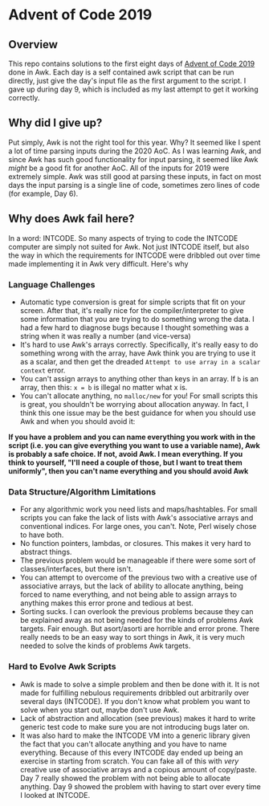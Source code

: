 # Advent of Code 2019

## Overview

This repo contains solutions to the first eight days of [Advent of Code 2019](https://adventofcode.com/2019) done in Awk. Each day is a self contained awk script that can be run directly, just give the day's input file as the first argument to the script. I gave up during day 9, which is included as my last attempt to get it working correctly.

## Why did I give up?

Put simply, Awk is not the right tool for this year. Why? It seemed like I spent a lot of time parsing inputs during the 2020 AoC. As I was learning Awk, and since Awk has such good functionality for input parsing, it seemed like Awk _might_ be a good fit for another AoC. All of the inputs for 2019 were extremely simple. Awk was still good at parsing these inputs, in fact on most days the input parsing is a single line of code, sometimes zero lines of code (for example, Day 6).

## Why does Awk fail here?

In a word: INTCODE. So many aspects of trying to code the INTCODE computer are simply not suited for Awk. Not just INTCODE itself, but also the way in which the requirements for INTCODE were dribbled out over time made implementing it in Awk very difficult. Here's why

### Language Challenges

* Automatic type conversion is great for simple scripts that fit on your screen. After that, it's really nice for the compiler/interpreter to give some information that you are trying to do something wrong the data. I had a few hard to diagnose bugs because I thought something was a string when it was really a number (and vice-versa)
* It's hard to use Awk's arrays correctly. Specifically, it's really easy to do something wrong with the array, have Awk think you are trying to use it as a scalar, and then get the dreaded `Attempt to use array in a scalar context` error.
* You can't assign arrays to anything other than keys in an array. If `b` is an array, then this: `x = b` is illegal no matter what x is.
* You can't allocate anything, no `malloc/new` for you! For small scripts this is great, you shouldn't be worrying about allocation anyway. In fact, I think this one issue may be the best guidance for when you should use Awk and when you should avoid it:

**If you have a problem and you can name everything you work with in the script (i.e. you can give everything you want to use a variable name), Awk is probably a safe choice. If not, avoid Awk. I mean everything. If you think to yourself, "I'll need a couple of those, but I want to treat them uniformly", then you can't name everything and you should avoid Awk**

### Data Structure/Algorithm Limitations

* For any algorithmic work you need lists and maps/hashtables. For small scripts you can fake the lack of lists with Awk's associative arrays and conventional indices. For large ones, you can't. Note, Perl wisely chose to have both.
* No function pointers, lambdas, or closures. This makes it very hard to abstract things.
* The previous problem would be manageable if there were some sort of classes/interfaces, but there isn't.
* You can attempt to overcome of the previous two with a creative use of associative arrays, but the lack of ability to allocate anything, being forced to name everything, and not being able to assign arrays to anything makes this error prone and tedious at best.
* Sorting sucks. I can overlook the previous problems because they can be explained away as not being needed for the kinds of problems Awk targets. Fair enough. But asort/asorti are horrible and error prone. There really needs to be an easy way to sort things in Awk, it is very much needed to solve the kinds of problems Awk targets.

### Hard to Evolve Awk Scripts

* Awk is made to solve a simple problem and then be done with it. It is not made for fulfilling nebulous requirements dribbled out arbitrarily over several days (INTCODE). If you don't know what problem you want to solve when you start out, maybe don't use Awk.
* Lack of abstraction and allocation (see previous) makes it hard to write generic test code to make sure you are not introducing bugs later on.
* It was also hard to make the INTCODE VM into a generic library given the fact that you can't allocate anything and you have to name everything. Because of this every INTCODE day ended up being an exercise in starting from scratch. You can fake all of this with _very_ creative use of associative arrays and a copious amount of copy/paste. Day 7 really showed the problem with not being able to allocate anything. Day 9 showed the problem with having to start over every time I looked at INTCODE.
